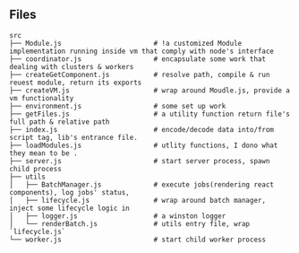 
## Files

    src
    ├── Module.js                       # !a customized Module implementation running inside vm that comply with node's interface
    ├── coordinator.js                  # encapsulate some work that dealing with clusters & workers
    ├── createGetComponent.js           # resolve path, compile & run reuest module, return its exports
    ├── createVM.js                     # wrap around Moudle.js, provide a vm functionality
    ├── environment.js                  # some set up work
    ├── getFiles.js                     # a utility function return file's full path & relative path
    ├── index.js                        # encode/decode data into/from script tag, lib's entrance file.
    ├── loadModules.js                  # utlity functions, I dono what they mean to be .
    ├── server.js                       # start server process, spawn child process
    ├── utils
    │   ├── BatchManager.js             # execute jobs(rendering react components), log jobs' status, 
    │   ├── lifecycle.js                # wrap around batch manager, inject some lifecycle logic in
    │   ├── logger.js                   # a winston logger
    │   └── renderBatch.js              # utils entry file, wrap `lifecycle.js`
    └── worker.js                       # start child worker process


